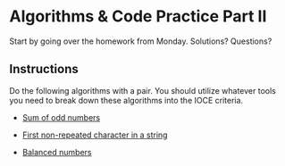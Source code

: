 # Algorithms & Code Practice Part II

Start by going over the homework from Monday. Solutions? Questions? 

## Instructions
Do the following algorithms with a pair. You should utilize whatever tools you need to break down these algorithms into the IOCE criteria.

* [Sum of odd numbers](https://www.codewars.com/kata/sum-of-odd-numbers/java)

* [First non-repeated character in a string](https://www.codewars.com/kata/570f6436b29c708a32000826)

* [Balanced numbers](https://www.codewars.com/kata/5a4e3782880385ba68000018)

